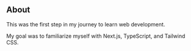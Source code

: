 ## About 

This was the first step in my journey to learn web development.

My goal was to familiarize myself with Next.js, TypeScript, and Tailwind CSS.

